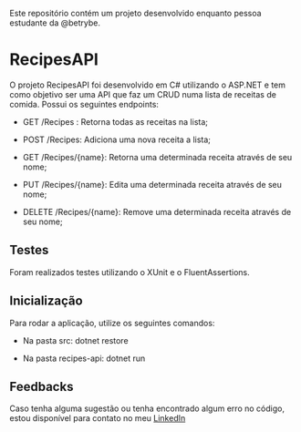 Este repositório contém um projeto desenvolvido enquanto pessoa estudante da @betrybe.

# RecipesAPI

O projeto RecipesAPI foi desenvolvido em C# utilizando o ASP.NET e tem como objetivo ser uma API que faz um CRUD numa lista de receitas de comida. Possui os seguintes endpoints:

- GET /Recipes : Retorna todas as receitas na lista;

- POST /Recipes: Adiciona uma nova receita a lista;

- GET /Recipes/{name}: Retorna uma determinada receita através de seu nome;

- PUT /Recipes/{name}: Edita uma determinada receita através de seu nome;

- DELETE /Recipes/{name}: Remove uma determinada receita através de seu nome;

## Testes

Foram realizados testes utilizando o XUnit e o FluentAssertions.

## Inicialização

Para rodar a aplicação, utilize os seguintes comandos:

- Na pasta src: dotnet restore

- Na pasta recipes-api: dotnet run 

## Feedbacks

Caso tenha alguma sugestão ou tenha encontrado algum erro no código, estou disponível para contato no meu [LinkedIn](https://www.linkedin.com/in/rafael-de-jesus-lima/)
